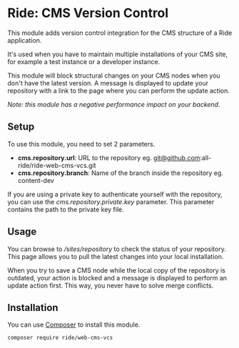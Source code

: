 # Ride: CMS Version Control

This module adds version control integration for the CMS structure of a Ride application.

It's used when you have to maintain multiple installations of your CMS site, for example a test instance or a developer instance.

This module will block structural changes on your CMS nodes when you don't have the latest version.
A message is displayed to update your repository with a link to the page where you can perform the update action.

_Note: this module has a negative performance impact on your backend._

## Setup

To use this module, you need to set 2 parameters.

* __cms.repository.url__: URL to the repository eg. git@github.com:all-ride/ride-web-cms-vcs.git
* __cms.repository.branch__: Name of the branch inside the repository eg. content-dev

If you are using a private key to authenticate yourself with the repository, you can use the _cms.repository.private.key_ parameter.
This parameter contains the path to the private key file.

## Usage

You can browse to _/sites/repository_ to check the status of your repository.
This page allows you to pull the latest changes into your local installation.

When you try to save a CMS node while the local copy of the repository is outdated, your action is blocked and a message is displayed to perform an update action first.
This way, you never have to solve merge conflicts.

## Installation

You can use [Composer](http://getcomposer.org) to install this module.

```
composer require ride/web-cms-vcs
```
